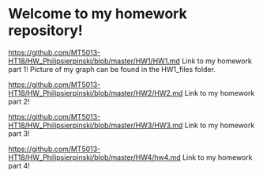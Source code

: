 # Welcome to my homework repository!

https://github.com/MT5013-HT18/HW_Philipsierpinski/blob/master/HW1/HW1.md
Link to my homework part 1! Picture of my graph can be found in the HW1_files folder.

https://github.com/MT5013-HT18/HW_Philipsierpinski/blob/master/HW2/HW2.md
Link to my homework part 2!

https://github.com/MT5013-HT18/HW_Philipsierpinski/blob/master/HW3/HW3.md
Link to my homework part 3!

https://github.com/MT5013-HT18/HW_Philipsierpinski/blob/master/HW4/hw4.md
Link to my homework part 4!
